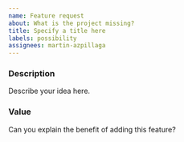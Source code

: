 ```yaml
---
name: Feature request
about: What is the project missing?
title: Specify a title here
labels: possibility
assignees: martin-azpillaga
---
```


### Description

Describe your idea here.

### Value

Can you explain the benefit of adding this feature?

